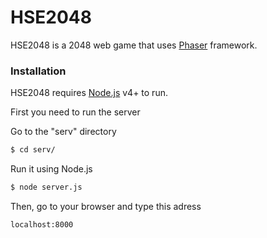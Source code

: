 # HSE2048


HSE2048 is a 2048 web game that uses [Phaser](https://phaser.io) framework.

### Installation

HSE2048 requires [Node.js](https://nodejs.org/) v4+ to run.

First you need to run the server

Go to the "serv" directory
```sh
$ cd serv/
```
Run it using Node.js
```sh
$ node server.js
```
Then, go to your browser and type this adress
```
localhost:8000
```

